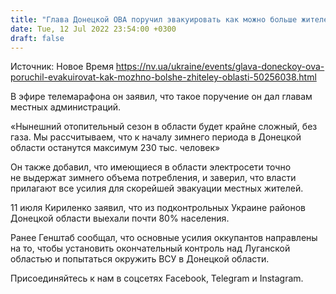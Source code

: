```yaml
---
title: "Глава Донецкой ОВА поручил эвакуировать как можно больше жителей области до 1 октября"
date: Tue, 12 Jul 2022 23:54:00 +0300
draft: false
---
```

Источник: Новое Время https://nv.ua/ukraine/events/glava-doneckoy-ova-poruchil-evakuirovat-kak-mozhno-bolshe-zhiteley-oblasti-50256038.html


 В эфире телемарафона он заявил, что такое поручение он дал главам местных администраций.

«Нынешний отопительный сезон в области будет крайне сложный, без газа. Мы рассчитываем, что к началу зимнего периода в Донецкой области останутся максимум 230 тыс. человек»

Он также добавил, что имеющиеся в области электросети точно не выдержат зимнего объема потребления, и заверил, что власти прилагают все усилия для скорейшей эвакуации местных жителей.

11 июля Кириленко заявил, что из подконтрольных Украине районов Донецкой области выехали почти 80% населения.

Ранее Генштаб сообщал, что основные усилия оккупантов направлены на то, чтобы установить окончательный контроль над Луганской областью и попытаться окружить ВСУ в Донецкой области.

Присоединяйтесь к нам в соцсетях Facebook, Telegram и Instagram.
